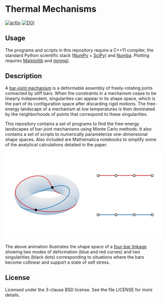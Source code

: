 Thermal Mechanisms
==================

[![arXiv](https://shields.io/badge/arXiv-2112.04279-b31b1b)](http://arxiv.org/abs/2112.04279)
[![DOI](https://shields.io/badge/DOI-10.1103/PhysRevLett.128.208005-517e66)](https://doi.org/10.1103/PhysRevLett.128.208005)

Usage
-----

The programs and scripts in this repository require a C++11 compiler,
the standard Python scientific stack ([NumPy][numpy] + [SciPy][scipy])
and [Numba][numba].  Plotting requires [Matplotlib][mpl] and
[mmmpl][mmmpl].

Description
-----------

A [bar-joint mechanism][mech] is a deformable assembly of
freely-rotating joints connected by stiff bars.  When the constraints in
a mechanism cease to be linearly independent, singularities can appear
in its shape space, which is the part of its configuration space after
discarding rigid motions.  The free-energy landscape of a mechanism at
low temperatures is then dominated by the neighborhoods of points that
correspond to these singularities.

This repository contains a set of programs to find the free-energy
landscapes of bar-joint mechanisms using Monte Carlo methods.  It also
contains a set of scripts to numerically parameterize one-dimensional
shape spaces.  Also included are Mathematica notebooks to simplify some
of the analytical calculations detailed in the paper.

<p align="center">
  <img src="https://raw.githubusercontent.com/manu-mannattil/assets/master/thermmech/4bar.gif" alt="Four-bar linkage animation"/>
</p>

The above animation illustrates the shape space of a [four-bar
linkage][4bar] showing two modes of deformation (blue and red curves)
and two singularities (black dots) corresponding to situations where the
bars become collinear and support a state of self stress.

License
-------

Licensed under the 3-clause BSD license. See the file LICENSE for more
details.

[4bar]: https://en.wikipedia.org/wiki/Four-bar_linkage
[mech]: https://en.wikipedia.org/wiki/Mechanism_(engineering)
[mmmpl]: https://github.com/manu-mannattil/mmmpl
[mpl]: https://matplotlib.org
[numba]: https://numba.pydata.org
[numpy]: https://numpy.org
[scipy]: https://scipy.org
